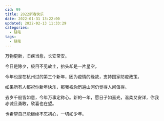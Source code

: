 ```yaml
---
cid: 99
title: 2022新春快乐
date: 2022-01-31 13:22:00
updated: 2022-02-13 11:33:29
categories: 
  - 随笔
tags: 
  - 随笔
---
```





万物更新，旧疾当愈，长安常安。

<!-- more -->

今日是除夕，极目不见故土，抬头却是一片星空。

今年也是在杭州过的第三个新年，因为疫情的缘故，支持国家防疫政策。

如果所有人都祝你新年快乐，那我祝你历遍山河仍觉得人间值得。

去岁千般皆如意，今年万事定称心。新的一年，愿日子如熹光，温柔又安详，你我赤诚且勇敢，欣喜也在望。

也希望自己能继续不忘初心，一切如少年。